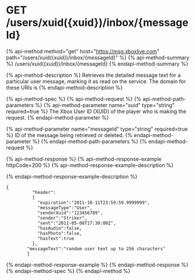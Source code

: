 # GET /users/xuid\({xuid}\)/inbox/{messageId}

{% api-method method="get" host="https://msg.xboxlive.com" path="/users/xuid\({xuid}\)/inbox/{messageId}" %}
{% api-method-summary %}
/users/xuid\({xuid}\)/inbox/{messageId}
{% endapi-method-summary %}

{% api-method-description %}
Retrieves the detailed message text for a particular user message, marking it as read on the service. The domain for these URIs is
{% endapi-method-description %}

{% api-method-spec %}
{% api-method-request %}
{% api-method-path-parameters %}
{% api-method-parameter name="xuid" type="string" required=true %}
The Xbox User ID \(XUID\) of the player who is making the request.
{% endapi-method-parameter %}

{% api-method-parameter name="messageId" type="string" required=true %}
ID of the message being retrieved or deleted.
{% endapi-method-parameter %}
{% endapi-method-path-parameters %}
{% endapi-method-request %}

{% api-method-response %}
{% api-method-response-example httpCode=200 %}
{% api-method-response-example-description %}

{% endapi-method-response-example-description %}

```text
{
          "header":
          {
            "expiration":"2011-10-11T23:59:59.9999999",
            "messageType":"User",
            "senderXuid":"123456789",
            "sender":"Striker",
            "sent":"2011-05-08T17:30:00Z",
            "hasAudio":false,
            "hasPhoto":false,
            "hasText":true
          },
        "messageText":"random user text up to 256 characters"
        }
```
{% endapi-method-response-example %}
{% endapi-method-response %}
{% endapi-method-spec %}
{% endapi-method %}

